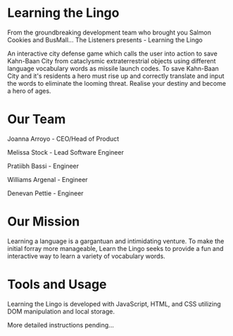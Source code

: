 # Learning the Lingo
From the groundbreaking development team who brought you Salmon Cookies and BusMall... The Listeners presents - Learning the Lingo

An interactive city defense game which calls the user into action to save Kahn-Baan City from cataclysmic extraterrestrial objects using different language vocabulary words as missile launch codes. To save Kahn-Baan City and it's residents a hero must rise up and correctly translate and input the words to eliminate the looming threat. Realise your destiny and become a hero of ages.

# Our Team
Joanna Arroyo - CEO/Head of Product

Melissa Stock - Lead Software Engineer

Pratiibh Bassi - Engineer

Williams Argenal - Engineer

Denevan Pettie - Engineer

# Our Mission
Learning a language is a gargantuan and intimidating venture. To make the initial forray more manageable, Learn the Lingo seeks to provide a fun and interactive way to learn a variety of vocabulary words.

# Tools and Usage
Learning the Lingo is developed with JavaScript, HTML, and CSS utilizing DOM manipulation and local storage.

More detailed instructions pending...

